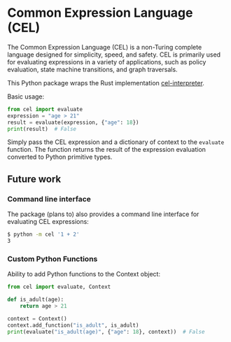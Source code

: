 
# Common Expression Language (CEL)

The Common Expression Language (CEL) is a non-Turing complete language designed for simplicity, 
speed, and safety. CEL is primarily used for evaluating expressions in a variety of applications,
such as policy evaluation, state machine transitions, and graph traversals.

This Python package wraps the Rust implementation [cel-interpreter](https://crates.io/crates/cel-interpreter).

Basic usage:

```python
from cel import evaluate
expression = "age > 21"
result = evaluate(expression, {"age": 18})
print(result)  # False
```

Simply pass the CEL expression and a dictionary of context to the `evaluate` function. The function
returns the result of the expression evaluation converted to Python primitive types.

## Future work

### Command line interface

The package (plans to) also provides a command line interface for evaluating CEL expressions:

```bash
$ python -m cel '1 + 2'
3
```

### Custom Python Functions

Ability to add Python functions to the Context object:

```python
from cel import evaluate, Context

def is_adult(age):
    return age > 21

context = Context()
context.add_function("is_adult", is_adult)
print(evaluate("is_adult(age)", {"age": 18}, context))  # False
```
